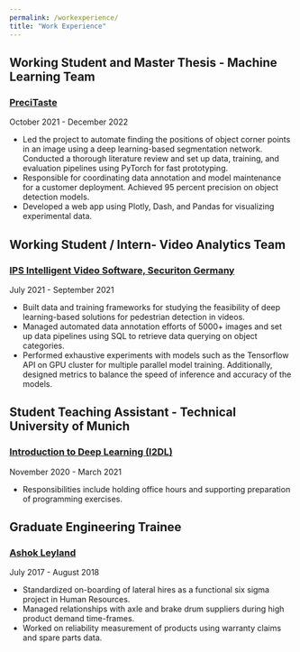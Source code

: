 ```yaml
---
permalink: /workexperience/
title: "Work Experience"
---
```


## Working Student and Master Thesis - Machine Learning Team
 
### [PreciTaste](https://precitaste.com/) 

October 2021 - December 2022

+ Led the project to automate finding the positions of object corner points in an image using a deep learning-based
segmentation network. Conducted a thorough literature review and set up data, training, and evaluation pipelines using
PyTorch for fast prototyping.
+  Responsible for coordinating data annotation and model maintenance for a customer deployment. Achieved 95 percent
precision on object detection models.
+ Developed a web app using Plotly, Dash, and Pandas for visualizing experimental data.

## Working Student / Intern- Video Analytics Team
 
### [IPS Intelligent Video Software, Securiton Germany](https://ips.securiton.de/en/index.html) 

July 2021 - September 2021

+ Built data and training frameworks for studying the feasibility of deep learning-based solutions for pedestrian detection
in videos.
+ Managed automated data annotation efforts of 5000+ images and set up data pipelines using SQL to retrieve data
querying on object categories.
+ Performed exhaustive experiments with models such as the Tensorflow API on GPU cluster for multiple parallel model
training. Additionally, designed metrics to balance the speed of inference and accuracy of the models.

## Student Teaching Assistant - Technical University of Munich
 
### [Introduction to Deep Learning (I2DL)](https://niessner.github.io/I2DL/) 

November 2020 - March 2021

+ Responsibilities include holding office hours and supporting preparation of programming exercises.

## Graduate Engineering Trainee
 
### [Ashok Leyland](https://www.ashokleyland.com/in/en) 

July 2017 - August 2018

+ Standardized on-boarding of lateral hires as a functional six sigma project in Human Resources.
+ Managed relationships with axle and brake drum suppliers during high product demand time-frames.
+ Worked on reliability measurement of products using warranty claims and spare parts data.